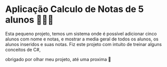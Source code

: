 # Aplicação Calculo de Notas de 5 alunos :fax::boy::girl:

Esta pequeno projeto, temos um sistema onde é possível adicionar cinco alunos com nome e notas, e mostrar a media geral de todos os alunos, os alunos inseridos e suas notas.
Fiz este projeto com intuito de treinar alguns conceitos de C#,

obrigado por olhar meu projeto, até uma proxima :raising_hand:
